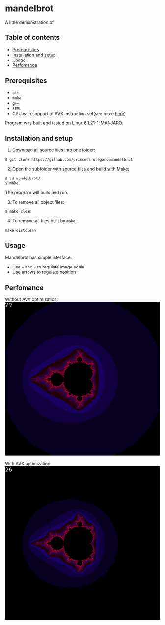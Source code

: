 # mandelbrot

A little demonstration of 

## Table of contents
* [Prerequisites](#prerequisites)
* [Installation and setup](#installation-and-setup)
* [Usage](#usage)
* [Perfomance](#perfomance)

## Prerequisites
* `git`
* `make`
* `g++`
* `SFML`
* CPU with support of AVX instruction set(see more [here](https://www.laruence.com/sse/ "Intel Intrinsic's Guide"))

Program was built and tested on Linux 6.1.21-1-MANJARO.

## Installation and setup
1. Download all source files into one folder:
```
$ git clone https://github.com/princess-oregano/mandelbrot
```
2. Open the subfolder with source files and build with Make:
```
$ cd mandelbrot/
$ make
```
The program will build and run.

3. To remove all object files:
```
$ make clean
```
4. To remove all files built by `make`:
```
make distclean
```

## Usage
Mandelbrot has simple interface:
* Use `+` and `-` to regulate image scale
* Use arrows to regulate position 

## Perfomance

Without AVX optimization:
<img src = "res/avx_on.png">

With AVX optimization:
<img src = "res/avx_off.png">

